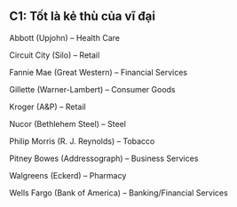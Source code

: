 ## C1: Tốt là kẻ thù của vĩ đại
Abbott (Upjohn) – Health Care

Circuit City (Silo) – Retail

Fannie Mae (Great Western) – Financial Services

Gillette (Warner-Lambert) – Consumer Goods

Kroger (A&P) – Retail

Nucor (Bethlehem Steel) – Steel

Philip Morris (R. J. Reynolds) – Tobacco

Pitney Bowes (Addressograph) – Business Services

Walgreens (Eckerd) – Pharmacy

Wells Fargo (Bank of America) – Banking/Financial Services
